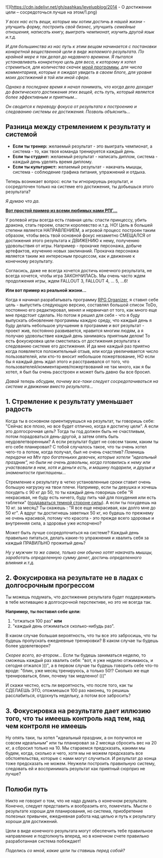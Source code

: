 
<!--
Title: О достижении цели - сосредоточься лучше на этом
PostId: 5977338380077251287
Published: true
Labels:
-->
![](https://cdn.jsdelivr.net/gh/pashkas/levelupblog/2014 - О достижении цели – сосредоточься лучше на этом/1.png)

*У всех нас есть вещи, которые мы хотим достичь в нашей жизни - улучшить форму, построить свой бизнес, улучшить семейные отношения, написать книгу, выиграть чемпионат, изучить другой язык и.т.д.*

*И для большинства из нас путь к этим вещам начинается с постановки конкретной вещественной цели в виде желаемого результата. По крайней мере я так делал до недавнего времени. Я пытался устанавливать конкретную цель для веса, к которому я хотел стремиться, для количества скачек [моей программы](http://nerdistway.blogspot.com/2016/09/blog-post_20.html), для числа комментариев, которые я ожидал увидеть в своем блоге, для уровня моих достижений в той или иной сфере.*

*Однако в последнее время я начал понимать, что когда дело доходит до фактического достижения этих вещей, есть путь, который является более эффективным и приятным...*

<!--more-->

*Он сводится к переводу фокуса от результата к построению и следованию системы ее достижения. Позволь объяснить...*

## Разница между стремлением к результату и системой

-   **Если ты тренер:** желаемый результат - это выиграть чемпионат, а система - то, как твоя команда тренируется каждый день.
-   **Если ты студент:** желаемый результат - написать диплом, система - каждый день уделять время диплому.
-   **Если ты культурист:** желаемый результат - накачать мышцы, система - соблюдение графика питания, упражнений и отдыха.

Теперь возникает вопрос: если ты игнорируешь результат, и сосредоточен только на системе его достижения, ты добьешься этого результата?

*Я думаю что да.*

**[Вот простой пример из всеми любимых нами РПГ\...](http://nerdistway.blogspot.com/2013/08/blog-post_5490.html)**

У ролевой игры всегда есть главная цель: спасти принцессу, убить дракона, стать героем, спасти королевство и.т.д. НО! Цель в большей степени является НАПРАВЛЕНИЕМ, а игровой процесс построен таким образом, чтобы весь твой основной фокус незаметно СМЕЩАЛСЯ от достижения этого результата к ДВИЖЕНИЮ к нему, получению удовольствия от игры. Например - прокачке персонажа, добыче артефактов, изучению новых заклинаний. Прокачка персонажа является таким же интересным процессом, как и движение к конечному результату.

Согласись, даже не всегда хочется достичь конечного результата, не всегда хочется, чтобы игра ЗАКОНЧИЛАСЬ. Мы очень часто ждем продолжения игры, ждем FALLOUT 3, FALLOUT 4, ... 5, ...6!

**Или вот пример из реальной жизни\...**

Когда я начинал разрабатывать программу [RPG Organizer](http://nerdistway.blogspot.com/2013/07/mylife-rpg-organizer.html), я ставил себе цель - выпустить следующую версию, составлял большой список ToDo, постоянно его редактировал, менял и нервничал от того, как много еще мне предстоит сделать. Но потом я решил для себя - что я буду выпускать обновление программы каждую среду, что каждый день я буду делать небольшое улучшение в программе и вот результат - проект жив, постоянно развивается, нравится многим людям, а я получаю удовольствие каждый день занимаясь приятным делом! То есть фокусировка цели сместилась от достижения результата к следованию системе его достижения. И да мне каждый раз приятно когда появляется положительный отзыв, или когда увеличивается число пользователей, или кто-то вносит небольшое пожертвование, НО если бы я каждый день ждал этого и расстраивался от того, что пользователей/комментариев/пожертвований не так много, как я бы хотел, я был бы очень расстроен и может быть давно бы все бросил.

*Давай теперь обсудим, почему все-таки следует сосредотачиваться на системе и движении вместо результата...*

## 1. Стремление к результату уменьшает радость

Когда ты в основном ориентируешься на результат, ты говоришь себе: "Сейчас все плохо, но все будет отлично, когда я достигну цели". А если это долгосрочная цель? Тогда ты год должен быть не счастливым, потом порадоваться день-другой, а затем опять быть неудовлетворенным? А если результат будет не совсем таким, каким ты его себе планировал? С тобой случалось такое, что ты очень хотел чего-то а потом, когда получал, был не очень счастлив? *Помнишь передачи на Mtv про богатеньких девочек, которые хотели "идеальный праздник", но были не очень довольны, когда готовились к нему или участвовали в нем, хотя и деньги есть, и машину подарили, и друзья и знаменитости приглашены...*

Стремление к результату в четко установленные сроки ставит очень большую нагрузку на твои плечи. Например, если ты девушка и хочешь похудеть с 90 кг до 50, то ты каждый день говоришь себе "Я некрасивая, не буду есть ничего, буду пить чай для похудения или есть таблетки" ([поддаваться темной стороне силы](http://nerdistway.blogspot.com/2014/03/blog-post.html)). А если ты похудеешь на 10 кг. за месяц? Ты скажешь : "Я все еще некрасивая, как долго мне до 50 кг". А вдруг ты достигнешь заветных 50 кг, но будешь по прежнему не очень красивой, потому что красота - это прежде всего здоровье и внутренняя сила, а здоровье уже испорчено?

Может быть лучше сосредоточиться на системе? Каждый день правильно питаться, делать какие-то упражнения и хвалить себя за каждый ПРАВИЛЬНО прожитый день?

*Ну у мужчин то же самое, только они обычно хотят накачать мышцы, заработать определенную сумму денег, достичь определенного влияния и.т.д.*

## 2. Фокусировка на результате не в ладах с долгосрочным прогрессом

Ты можешь подумать, что достижение результата будет поддерживать в тебе мотивацию в долгосрочной перспективе, но это не всегда так.

**Например, ты поставил себе цели:**

1.  "отжаться 100 раз" **или**
2.  "каждый день отжиматься сколько-нибудь раз".

В каком случае большая вероятность, что ты все это забросишь, что ты будешь пропускать ежедневные тренировки? В каком случае ты будешь более удовлетворен?

*Скорее всего, во-втором\...* Если ты будешь заниматься неделю, то сможешь каждый раз хвалить себя: "вот, я уже неделю отжимаюсь, и сегодня отжался )))", а в первом случае ты будешь говорить себе что-то вроде: "блин, уже месяц тренируюсь, а только 50!? Сколько же еще тренироваться, блин, почему так медленно! ((("

И скажи честно, есть ли вероятность, что после того, как ты СДЕЛАЕШЬ ЭТО, отожмешься 100 раз наконец, то решишь расслабиться, отдохнуть недельку, а потом все забросить?

## 3. Фокусировка на результате дает иллюзию того, что ты имеешь контроль над тем, над чем контроля не имеешь

Ну опять таки, ты хотел "идеальный праздник, а он получился не совсем идеальным" или ты планировал за 2 месяца сбросить вес на 20 кг, а сбросил только на 10. Мы стараемся предсказать, какими мы будем, когда, сколько и чего, хотя мы не можем предсказать все обстоятельства, которые с нами могут случиться. И результат до конца тоже предсказать не можем. Неужели построить правильную систему, следовать ей и воспринимать результат как приятный сюрприз не лучше?

## Полюби путь

Никто не говорит о том, что не надо думать о конечном результате. Конечно, следует представить и вообразить его, помечтать. Мысли о результате хороши для планирования, но система, приобретение полезных привычек, ежедневная работа над целью и путь к результату хороши для достижений.

Цели в виде конечного результата могут обеспечить тебе правильное направление и подтолкнуть вперед, но в конечном счете правильно разработанная система побеждает!

*Поделись со мной, какие цели ты ставишь перед собой?*

